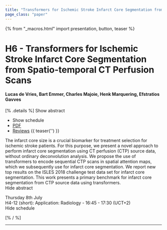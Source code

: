 ```yaml
---
title: "Transformers for Ischemic Stroke Infarct Core Segmentation from Spatio-temporal CT Perfusion Scans"
page_class: "paper"
---
```


{% from "_macros.html" import presentation, button, teaser %}

# H6 - Transformers for Ischemic Stroke Infarct Core Segmentation from Spatio-temporal CT Perfusion Scans

#### Lucas de Vries, Bart Emmer, Charles Majoie, Henk Marquering, Efstratios Gavves

[% .details %]
<a class="toggle_visibility" data-selector=".abstract" data-level="3">Show abstract</a>
- <a class="toggle_visibility" data-selector=".schedule" data-level="3">Show schedule</a>
- <a href="https://openreview.net/pdf?id=CSNQMsxteqm">PDF</a>
- <a href="https://openreview.net/forum?id=CSNQMsxteqm">Reviews</a>
{{ teaser('') }}

<p>
    <span class="abstract">
        The infarct core size is a crucial biomarker for treatment selection for ischemic stroke patients. For this purpose, we present a novel approach to perform infarct core segmentation using CT perfusion (CTP) source data, without ordinary deconvolution analysis. We propose the use of transformers to encode sequential CTP scans in spatial attention maps, which we subsequently use for infarct core segmentation. We report new top results on the ISLES 2018 challenge test data set for infarct core segmentation. This work presents a primary benchmark for infarct core segmentation from CTP source data using transformers.
        <br>
        <span class="actions"><a class="toggle_visibility" data-level="2">Hide abstract</a></span>
    </span>
</p>

<p>
    <span class="schedule">
         Thursday 8th July<br>H4-12 (short): Application: Radiology - 16:45 - 17:30 (UCT+2)
        <br>
        <span class="actions"><a class="toggle_visibility" data-level="2">Hide schedule</a></span>
    </span>
</p>

[% / %]


---

